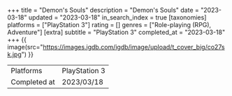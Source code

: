 +++
title = "Demon's Souls"
description = "Demon's Souls"
date = "2023-03-18"
updated = "2023-03-18"
in_search_index = true
[taxonomies]
platforms = ["PlayStation 3"]
rating = []
genres = ["Role-playing (RPG), Adventure"]
[extra]
subtitle = "PlayStation 3"
completed_at = "2023-03-18"
+++
{{ image(src="https://images.igdb.com/igdb/image/upload/t_cover_big/co27sk.jpg") }}

|              |            |
| ------------ | ---------- |
| Platforms    | PlayStation 3 |
| Completed at | 2023/03/18 |

